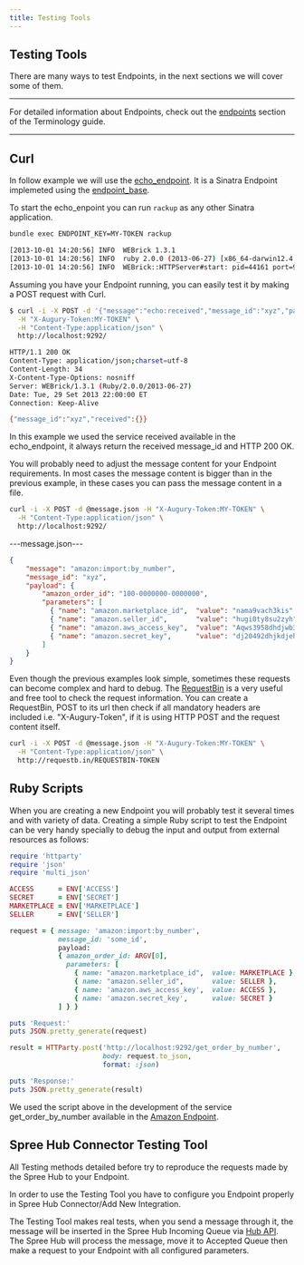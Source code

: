 ```yaml
---
title: Testing Tools
---
```


## Testing Tools

There are many ways to test Endpoints, in the next sections we will cover some of them.

***
For detailed information about Endpoints, check out the [endpoints](terminology#endpoints) section of the Terminology guide.
***

## Curl

In follow example we will use the [echo_endpoint](https://github.com/spree/echo_endpoint). It is a Sinatra Endpoint implemeted using the [endpoint_base](https://github.com/spree/endpoint_base).

To start the echo_enpoint you can run `rackup` as any other Sinatra application.

```bash
bundle exec ENDPOINT_KEY=MY-TOKEN rackup

[2013-10-01 14:20:56] INFO  WEBrick 1.3.1
[2013-10-01 14:20:56] INFO  ruby 2.0.0 (2013-06-27) [x86_64-darwin12.4.0]
[2013-10-01 14:20:56] INFO  WEBrick::HTTPServer#start: pid=44161 port=9292
```

Assuming you have your Endpoint running, you can easily test it by making a POST request with Curl.

```bash
$ curl -i -X POST -d '{"message":"echo:received","message_id":"xyz","payload":{}}' \
  -H "X-Augury-Token:MY-TOKEN" \
  -H "Content-Type:application/json" \
  http://localhost:9292/

HTTP/1.1 200 OK
Content-Type: application/json;charset=utf-8
Content-Length: 34
X-Content-Type-Options: nosniff
Server: WEBrick/1.3.1 (Ruby/2.0.0/2013-06-27)
Date: Tue, 29 Set 2013 22:00:00 ET
Connection: Keep-Alive

{"message_id":"xyz","received":{}}
```

In this example we used the service received available in the echo_endpoint, it always return the received message_id and HTTP 200 OK.

You will probably need to adjust the message content for your Endpoint requirements. In most cases the message content is bigger than in the previous example, in these cases you can pass the message content in a file.

```bash
curl -i -X POST -d @message.json -H "X-Augury-Token:MY-TOKEN" \
  -H "Content-Type:application/json" \
  http://localhost:9292/
```

---message.json---
```json
{
    "message": "amazon:import:by_number",
    "message_id": "xyz",
    "payload": {
        "amazon_order_id": "100-0000000-0000000",
        "parameters": [
          { "name": "amazon.marketplace_id",  "value": "nama9vach3kis" },
          { "name": "amazon.seller_id",       "value": "hugi0ty8su2zyh" },
          { "name": "amazon.aws_access_key",  "value": "Aqws3958dhdjwb39" },
          { "name": "amazon.secret_key",      "value": "dj20492dhjkdjeh2838w7" }
        ]
    }
}
```

Even though the previous examples look simple, sometimes these requests can become complex and hard to debug. The [RequestBin](http://requestb.in/) is a very useful and free tool to check the request information. You can create a RequestBin, POST to its url then check if all mandatory headers are included i.e. "X-Augury-Token", if it is using HTTP POST and the request content itself.

```bash
curl -i -X POST -d @message.json -H "X-Augury-Token:MY-TOKEN" \
  -H "Content-Type:application/json" \
  http://requestb.in/REQUESTBIN-TOKEN
```

## Ruby Scripts

When you are creating a new Endpoint you will probably test it several times and with variety of data. Creating a simple Ruby script to test the Endpoint can be very handy specially to debug the input and output from external resources as follows:

```ruby
require 'httparty'
require 'json'
require 'multi_json'

ACCESS      = ENV['ACCESS']
SECRET      = ENV['SECRET']
MARKETPLACE = ENV['MARKETPLACE']
SELLER      = ENV['SELLER']

request = { message: 'amazon:import:by_number',
            message_id: 'some_id',
            payload:
            { amazon_order_id: ARGV[0],
              parameters: [
                { name: "amazon.marketplace_id",  value: MARKETPLACE },
                { name: "amazon.seller_id",       value: SELLER },
                { name: 'amazon.aws_access_key',  value: ACCESS },
                { name: 'amazon.secret_key',      value: SECRET }
            ] } }

puts 'Request:'
puts JSON.pretty_generate(request)

result = HTTParty.post('http://localhost:9292/get_order_by_number',
                       body: request.to_json,
                       format: :json)

puts 'Response:'
puts JSON.pretty_generate(result)
```
We used the script above in the development of the service get_order_by_number available in the [Amazon Endpoint](https://github.com/spree/amazon_endpoint/).

## Spree Hub Connector Testing Tool

All Testing methods detailed before try to reproduce the requests made by the Spree Hub to your Endpoint.

In order to use the Testing Tool you have to configure you Endpoint properly in Spree Hub Connector/Add New Integration.

The Testing Tool makes real tests, when you send a message through it, the message will be inserted in the Spree Hub Incoming Queue via [Hub API](/integration/push.html). The Spree Hub will process the message, move it to Accepted Queue then make a request to your Endpoint with all configured parameters.


